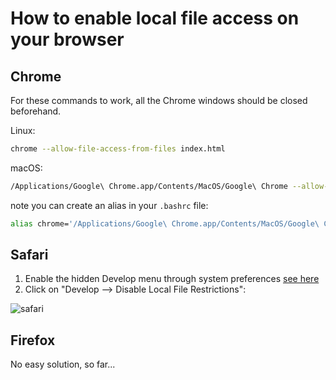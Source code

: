 # How to enable local file access on your browser

## Chrome

For these commands to work, all the Chrome windows should be closed beforehand.

Linux:

```bash
chrome --allow-file-access-from-files index.html
```

macOS:

```bash
/Applications/Google\ Chrome.app/Contents/MacOS/Google\ Chrome --allow-file-access-from-files index.html
```
note you can create an alias in your `.bashrc` file:

```bash
alias chrome='/Applications/Google\ Chrome.app/Contents/MacOS/Google\ Chrome'
```


## Safari

1. Enable the hidden Develop menu through system preferences [see here](http://www.idownloadblog.com/2016/07/01/how-to-enable-the-hidden-develop-menu-in-safari-on-mac/)
2. Click on "Develop --> Disable Local File Restrictions":

![safari](https://www.webrotate360.com/media/32908/safari-11-local-webrotate-previews.png)


## Firefox
No easy solution, so far...
